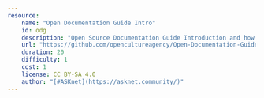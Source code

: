 ```yaml
---
resource:
    name: "Open Documentation Guide Intro"
    id: odg
    description: "Open Source Documentation Guide Introduction and how to use it"
    url: "https://github.com/opencultureagency/Open-Documentation-Guide"
    duration: 20
    difficulty: 1
    cost: 1
    license: CC BY-SA 4.0 
    author: "[#ASKnet](https://asknet.community/)"
---
```

